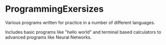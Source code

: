 # ProgrammingExersizes

Various programs written for practice in a number of different languages.

Includes basic programs like "hello world" and terminal based calculators to advanced programs like Neural Networks.
